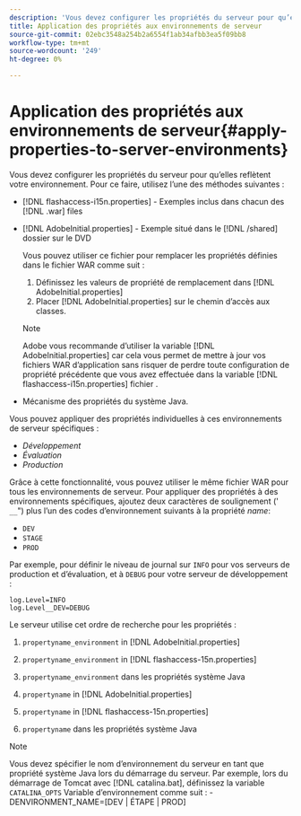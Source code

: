 ```yaml
---
description: 'Vous devez configurer les propriétés du serveur pour qu’elles reflètent votre environnement. Pour ce faire, utilisez l’une des méthodes suivantes : '
title: Application des propriétés aux environnements de serveur
source-git-commit: 02ebc3548a254b2a6554f1ab34afbb3ea5f09bb8
workflow-type: tm+mt
source-wordcount: '249'
ht-degree: 0%

---
```


# Application des propriétés aux environnements de serveur{#apply-properties-to-server-environments}

Vous devez configurer les propriétés du serveur pour qu’elles reflètent votre environnement. Pour ce faire, utilisez l’une des méthodes suivantes :

* [!DNL flashaccess-i15n.properties] - Exemples inclus dans chacun des [!DNL .war] files

* [!DNL AdobeInitial.properties] - Exemple situé dans le [!DNL /shared] dossier sur le DVD

  Vous pouvez utiliser ce fichier pour remplacer les propriétés définies dans le fichier WAR comme suit :

   1. Définissez les valeurs de propriété de remplacement dans [!DNL AdobeInitial.properties]
   1. Placer [!DNL AdobeInitial.properties] sur le chemin d’accès aux classes.

  >[!NOTE]
  >
  >Adobe vous recommande d’utiliser la variable [!DNL AdobeInitial.properties] car cela vous permet de mettre à jour vos fichiers WAR d’application sans risquer de perdre toute configuration de propriété précédente que vous avez effectuée dans la variable [!DNL flashaccess-i15n.properties] fichier .

* Mécanisme des propriétés du système Java.

Vous pouvez appliquer des propriétés individuelles à ces environnements de serveur spécifiques :

* *Développement*
* *Évaluation*
* *Production*

Grâce à cette fonctionnalité, vous pouvez utiliser le même fichier WAR pour tous les environnements de serveur. Pour appliquer des propriétés à des environnements spécifiques, ajoutez deux caractères de soulignement (&#39; `__`&quot;) plus l’un des codes d’environnement suivants à la propriété *name*:

* `DEV`
* `STAGE`
* `PROD`

<!--<a id="example_A7A58E3EE8DA4114B4F7A9EEB69D50CA"></a>-->

Par exemple, pour définir le niveau de journal sur `INFO` pour vos serveurs de production et d’évaluation, et à `DEBUG` pour votre serveur de développement :

```
log.Level=INFO  
log.Level__DEV=DEBUG 
```

Le serveur utilise cet ordre de recherche pour les propriétés :

1. `propertyname_environment` in [!DNL AdobeInitial.properties]

1. `propertyname_environment` in [!DNL flashaccess-15n.properties]

1. `propertyname_environment` dans les propriétés système Java
1. `propertyname` in [!DNL AdobeInitial.properties]

1. `propertyname` in [!DNL flashaccess-15n.properties]

1. `propertyname` dans les propriétés système Java

>[!NOTE]
>
>Vous devez spécifier le nom d’environnement du serveur en tant que propriété système Java lors du démarrage du serveur. Par exemple, lors du démarrage de Tomcat avec [!DNL catalina.bat], définissez la variable `CATALINA_OPTS` Variable d’environnement comme suit :
>-DENVIRONMENT_NAME=[DEV | ÉTAPE | PROD]
